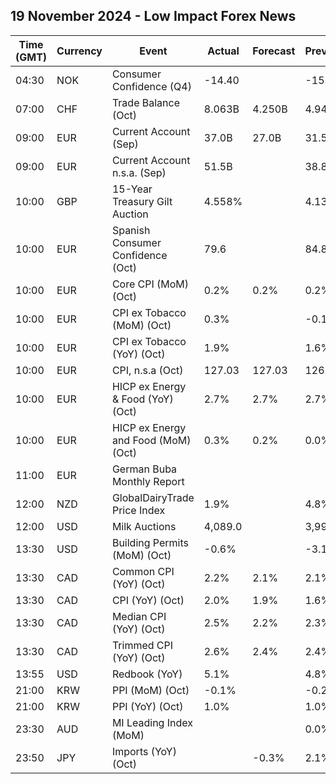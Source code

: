 ## 19 November 2024 - Low Impact Forex News

| Time (GMT) | Currency | Event | Actual | Forecast | Previous |
|------|----------|-------|--------|----------|----------|
| 04:30 | NOK | Consumer Confidence (Q4) | -14.40 |  | -15.20 |
| 07:00 | CHF | Trade Balance (Oct) | 8.063B | 4.250B | 4.942B |
| 09:00 | EUR | Current Account (Sep) | 37.0B | 27.0B | 31.5B |
| 09:00 | EUR | Current Account n.s.a. (Sep) | 51.5B |  | 38.8B |
| 10:00 | GBP | 15-Year Treasury Gilt Auction | 4.558% |  | 4.131% |
| 10:00 | EUR | Spanish Consumer Confidence (Oct) | 79.6 |  | 84.8 |
| 10:00 | EUR | Core CPI (MoM) (Oct) | 0.2% | 0.2% | 0.2% |
| 10:00 | EUR | CPI ex Tobacco (MoM) (Oct) | 0.3% |  | -0.1% |
| 10:00 | EUR | CPI ex Tobacco (YoY) (Oct) | 1.9% |  | 1.6% |
| 10:00 | EUR | CPI, n.s.a (Oct) | 127.03 | 127.03 | 126.60 |
| 10:00 | EUR | HICP ex Energy & Food (YoY) (Oct) | 2.7% | 2.7% | 2.7% |
| 10:00 | EUR | HICP ex Energy and Food (MoM) (Oct) | 0.3% | 0.2% | 0.0% |
| 11:00 | EUR | German Buba Monthly Report |  |  |  |
| 12:00 | NZD | GlobalDairyTrade Price Index | 1.9% |  | 4.8% |
| 12:00 | USD | Milk Auctions | 4,089.0 |  | 3,997.0 |
| 13:30 | USD | Building Permits (MoM) (Oct) | -0.6% |  | -3.1% |
| 13:30 | CAD | Common CPI (YoY) (Oct) | 2.2% | 2.1% | 2.1% |
| 13:30 | CAD | CPI (YoY) (Oct) | 2.0% | 1.9% | 1.6% |
| 13:30 | CAD | Median CPI (YoY) (Oct) | 2.5% | 2.2% | 2.3% |
| 13:30 | CAD | Trimmed CPI (YoY) (Oct) | 2.6% | 2.4% | 2.4% |
| 13:55 | USD | Redbook (YoY) | 5.1% |  | 4.8% |
| 21:00 | KRW | PPI (MoM) (Oct) | -0.1% |  | -0.2% |
| 21:00 | KRW | PPI (YoY) (Oct) | 1.0% |  | 1.0% |
| 23:30 | AUD | MI Leading Index (MoM) |  |  | 0.0% |
| 23:50 | JPY | Imports (YoY) (Oct) |  | -0.3% | 2.1% |
